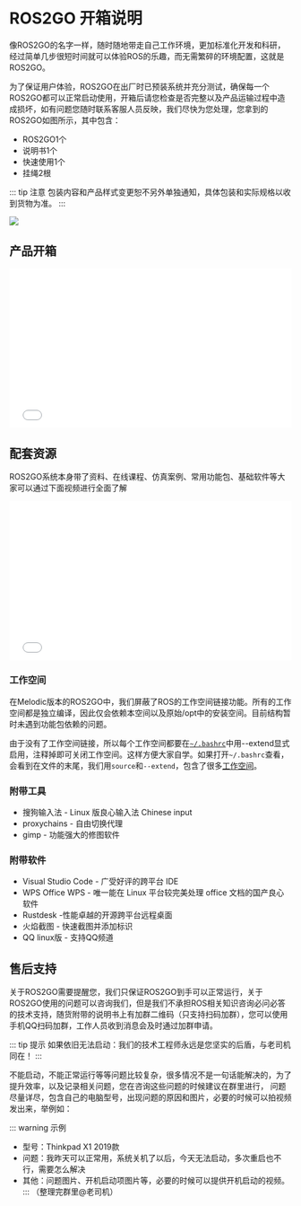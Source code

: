 # ROS2GO 开箱说明

像ROS2GO的名字一样，随时随地带走自己工作环境，更加标准化开发和科研，经过简单几步很短时间就可以体验ROS的乐趣，而无需繁碎的环境配置，这就是ROS2GO。

为了保证用户体验，ROS2GO在出厂时已预装系统并充分测试，确保每一个ROS2GO都可以正常启动使用，开箱后请您检查是否完整以及产品运输过程中造成损坏，如有问题您随时联系客服人员反映，我们尽快为您处理，您拿到的ROS2GO如图所示，其中包含：
- ROS2GO1个
- 说明书1个
- 快速使用1个
- 挂绳2根

::: tip 注意
包装内容和产品样式变更恕不另外单独通知，具体包装和实际规格以收到货物为准。
:::

![](https://tianbot-pic.oss-cn-beijing.aliyuncs.com/tianbot-pic/Tianbot-Doc202310241233148.jpg)

## 产品开箱

<div style="position: relative; padding-bottom: 56.25%; height: 0;">
  <iframe src="//player.bilibili.com/player.html?aid=456565029&bvid=BV1r5411a7sd&cid=221459248&p=1&autoplay=0" frameborder="no" scrolling="no" 
    style="position: absolute; top: 0; left: 0; width: 100%; height: 100%;"></iframe>
</div>

## 配套资源

ROS2GO系统本身带了资料、在线课程、仿真案例、常用功能包、基础软件等大家可以通过下面视频进行全面了解


<div style="position: relative; padding-bottom: 56.25%; height: 0;">
  <iframe src="//player.bilibili.com/player.html?aid=626705909&bvid=BV1St4y1D7ZK&cid=221476779&p=1&autoplay=0" frameborder="no" scrolling="no" 
    style="position: absolute; top: 0; left: 0; width: 100%; height: 100%;"></iframe>
</div>

### 工作空间
在Melodic版本的ROS2GO中，我们屏蔽了ROS的工作空间链接功能。所有的工作空间都是独立编译，因此仅会依赖本空间以及原始/opt中的安装空间。目前结构暂时未遇到功能包依赖的问题。

由于没有了工作空间链接，所以每个工作空间都要在[`~/.bashrc`](https://www.digitalocean.com/community/tutorials/bashrc-file-in-linux)中用--extend显式启用，注释掉即可关闭工作空间。这样方便大家自学。如果打开`~/.bashrc`查看，会看到在文件的末尾，我们用`source`和`--extend`，包含了很多[工作空间](/manual/ros2go/ros/chapter3.md)。

### 附带工具
*   搜狗输入法 - Linux 版良心输入法 Chinese input 
*   proxychains - 自由切换代理
*   gimp - 功能强大的修图软件
### 附带软件
*   Visual Studio Code - 广受好评的跨平台 IDE
*   WPS Office WPS - 唯一能在 Linux 平台较完美处理 office 文档的国产良心软件
*   Rustdesk -性能卓越的开源跨平台远程桌面
*   火焰截图 - 快速截图并添加标识
*   QQ linux版 - 支持QQ频道


## 售后支持

关于ROS2GO需要提醒您，我们只保证ROS2GO到手可以正常运行，关于ROS2GO使用的问题可以咨询我们，但是我们不承担ROS相关知识咨询必问必答的技术支持，随货附带的说明书上有加群二维码（只支持扫码加群），您可以使用手机QQ扫码加群，工作人员收到消息会及时通过加群申请。

::: tip 提示
如果依旧无法启动：我们的技术工程师永远是您坚实的后盾，与老司机同在！
:::

不能启动，不能正常运行等等问题比较复杂，很多情况不是一句话能解决的，为了提升效率，以及记录相关问题，您在咨询这些问题的时候建议在群里进行， 问题尽量详尽，包含自己的电脑型号，出现问题的原因和图片，必要的时候可以拍视频发出来，举例如：

::: warning 示例
- 型号：Thinkpad X1 2019款
- 问题：我昨天可以正常用，系统关机了以后，今天无法启动，多次重启也不行，需要怎么解决
- 其他：问题图片、开机启动项图片等，必要的时候可以提供开机启动的视频。
:::
（整理完群里@老司机）